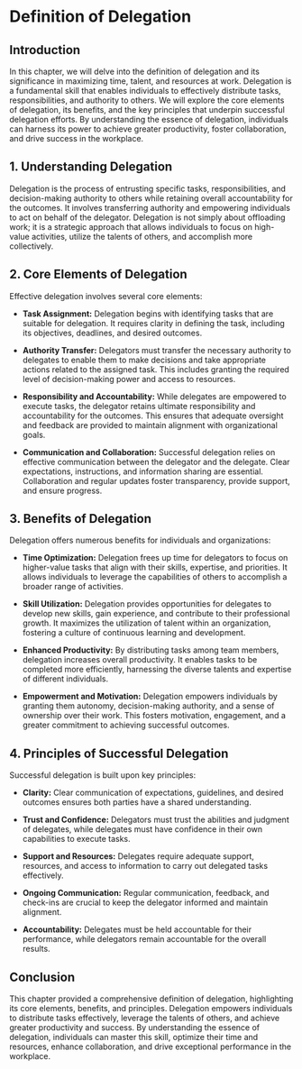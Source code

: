 Definition of Delegation
===================================

**Introduction**
----------------

In this chapter, we will delve into the definition of delegation and its significance in maximizing time, talent, and resources at work. Delegation is a fundamental skill that enables individuals to effectively distribute tasks, responsibilities, and authority to others. We will explore the core elements of delegation, its benefits, and the key principles that underpin successful delegation efforts. By understanding the essence of delegation, individuals can harness its power to achieve greater productivity, foster collaboration, and drive success in the workplace.

**1. Understanding Delegation**
-------------------------------

Delegation is the process of entrusting specific tasks, responsibilities, and decision-making authority to others while retaining overall accountability for the outcomes. It involves transferring authority and empowering individuals to act on behalf of the delegator. Delegation is not simply about offloading work; it is a strategic approach that allows individuals to focus on high-value activities, utilize the talents of others, and accomplish more collectively.

**2. Core Elements of Delegation**
----------------------------------

Effective delegation involves several core elements:

* **Task Assignment:** Delegation begins with identifying tasks that are suitable for delegation. It requires clarity in defining the task, including its objectives, deadlines, and desired outcomes.

* **Authority Transfer:** Delegators must transfer the necessary authority to delegates to enable them to make decisions and take appropriate actions related to the assigned task. This includes granting the required level of decision-making power and access to resources.

* **Responsibility and Accountability:** While delegates are empowered to execute tasks, the delegator retains ultimate responsibility and accountability for the outcomes. This ensures that adequate oversight and feedback are provided to maintain alignment with organizational goals.

* **Communication and Collaboration:** Successful delegation relies on effective communication between the delegator and the delegate. Clear expectations, instructions, and information sharing are essential. Collaboration and regular updates foster transparency, provide support, and ensure progress.

**3. Benefits of Delegation**
-----------------------------

Delegation offers numerous benefits for individuals and organizations:

* **Time Optimization:** Delegation frees up time for delegators to focus on higher-value tasks that align with their skills, expertise, and priorities. It allows individuals to leverage the capabilities of others to accomplish a broader range of activities.

* **Skill Utilization:** Delegation provides opportunities for delegates to develop new skills, gain experience, and contribute to their professional growth. It maximizes the utilization of talent within an organization, fostering a culture of continuous learning and development.

* **Enhanced Productivity:** By distributing tasks among team members, delegation increases overall productivity. It enables tasks to be completed more efficiently, harnessing the diverse talents and expertise of different individuals.

* **Empowerment and Motivation:** Delegation empowers individuals by granting them autonomy, decision-making authority, and a sense of ownership over their work. This fosters motivation, engagement, and a greater commitment to achieving successful outcomes.

**4. Principles of Successful Delegation**
------------------------------------------

Successful delegation is built upon key principles:

* **Clarity:** Clear communication of expectations, guidelines, and desired outcomes ensures both parties have a shared understanding.

* **Trust and Confidence:** Delegators must trust the abilities and judgment of delegates, while delegates must have confidence in their own capabilities to execute tasks.

* **Support and Resources:** Delegates require adequate support, resources, and access to information to carry out delegated tasks effectively.

* **Ongoing Communication:** Regular communication, feedback, and check-ins are crucial to keep the delegator informed and maintain alignment.

* **Accountability:** Delegates must be held accountable for their performance, while delegators remain accountable for the overall results.

**Conclusion**
--------------

This chapter provided a comprehensive definition of delegation, highlighting its core elements, benefits, and principles. Delegation empowers individuals to distribute tasks effectively, leverage the talents of others, and achieve greater productivity and success. By understanding the essence of delegation, individuals can master this skill, optimize their time and resources, enhance collaboration, and drive exceptional performance in the workplace.
